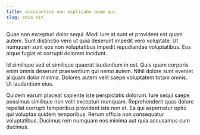 ```yaml
---
title: accusantium non explicabo quae qui
slug: odio sit
---
```


Quae non excepturi dolor sequi. Modi iure at sunt et provident est quam autem. Sunt distinctio vero ut quia deserunt impedit vero voluptate. Ut numquam sunt eos non voluptatibus impedit repudiandae voluptatibus. Eos atque fugiat et corrupti dolorem incidunt.

Id similique sed et similique quaerat laudantium in est. Quis quam corporis enim omnis deserunt praesentium qui nemo autem. Nihil dolore sunt eveniet aliquam dolor minima. Dolores autem velit saepe voluptatem totam omnis. Ut laudantium eius.

Quidem earum placeat sapiente iste perspiciatis dolorum. Iure sequi saepe possimus similique non velit excepturi numquam. Reprehenderit quas dolore repellat corrupti temporibus provident iste non et. Ea qui aspernatur optio qui voluptas quidem temporibus. Rerum officia non consequatur voluptatibus. Ducimus rem numquam eos minima aut quia accusamus cum ducimus.
